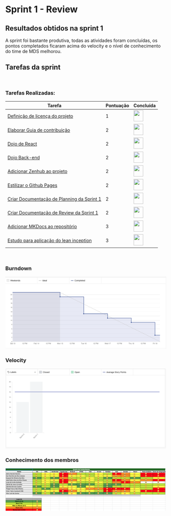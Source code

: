 # Sprint 1 - Review 

## Resultados obtidos na sprint 1

A sprint foi bastante produtiva, todas as atividades foram concluídas, os pontos completados ficaram acima do velocity e o nível de conhecimento do time de MDS 
melhorou.

## Tarefas da sprint
<br>

### Tarefas Realizadas:

|Tarefa|Pontuação|Concluída|
|--|--|--|
|[Definição de licença do projeto](https://github.com/fga-eps-mds/2020-2-G4/issues/3)|1|<image src="https://i.pinimg.com/originals/21/3d/c0/213dc0ed0a2e69d1978c75bfbcff903a.png" width=30 height=35>|
|[Elaborar Guia de contribuição](https://github.com/fga-eps-mds/2020-2-G4/issues/7)|2|<image src="https://i.pinimg.com/originals/21/3d/c0/213dc0ed0a2e69d1978c75bfbcff903a.png" width=30 height=35>|
|[Dojo de React](https://github.com/fga-eps-mds/2020-2-G4/issues/8)|2|<image src="https://i.pinimg.com/originals/21/3d/c0/213dc0ed0a2e69d1978c75bfbcff903a.png" width=30 height=35>|
|[Dojo Back-end](https://github.com/fga-eps-mds/2020-2-G4/issues/11)|2|<image src="https://i.pinimg.com/originals/21/3d/c0/213dc0ed0a2e69d1978c75bfbcff903a.png" width=30 height=35>|
|[Adicionar Zenhub ao projeto](https://github.com/fga-eps-mds/2020-2-G4/issues/9)|2|<image src="https://i.pinimg.com/originals/21/3d/c0/213dc0ed0a2e69d1978c75bfbcff903a.png" width=30 height=35>|
|[Estilizar o Github Pages](https://github.com/fga-eps-mds/2020-2-G4/issues/22)|2|<image src="https://i.pinimg.com/originals/21/3d/c0/213dc0ed0a2e69d1978c75bfbcff903a.png" width=30 height=35>|
|[Criar Documentação de Planning da Sprint 1](https://github.com/fga-eps-mds/2020-2-G4/issues/19)|2|<image src="https://i.pinimg.com/originals/21/3d/c0/213dc0ed0a2e69d1978c75bfbcff903a.png" width=30 height=35>|
|[Criar Documentação de Review da Sprint 1](https://github.com/fga-eps-mds/2020-2-G4/issues/15)|2|<image src="https://i.pinimg.com/originals/21/3d/c0/213dc0ed0a2e69d1978c75bfbcff903a.png" width=30 height=35>|
|[Adicionar MKDocs ao repositório](https://github.com/fga-eps-mds/2020-2-G4/issues/10)|3|<image src="https://i.pinimg.com/originals/21/3d/c0/213dc0ed0a2e69d1978c75bfbcff903a.png" width=30 height=35>|
|[Estudo para aplicação do lean inception](https://github.com/fga-eps-mds/2020-2-G4/issues/13)|3|<image src="https://i.pinimg.com/originals/21/3d/c0/213dc0ed0a2e69d1978c75bfbcff903a.png" width=30 height=35>|

<br>

### Burndown
 ![imagem](burndown.png)

### Velocity
 ![imagem](velocity.png)

### Conhecimento dos membros
  ![imagem](conhecimento.png)
 